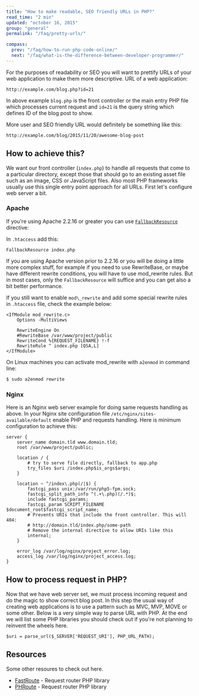 ```yaml
---
title: "How to make readable, SEO friendly URLs in PHP?"
read_time: "2 min"
updated: "october 16, 2015"
group: "general"
permalink: "/faq/pretty-urls/"

compass:
  prev: "/faq/how-to-run-php-code-online/"
  next: "/faq/what-is-the-difference-between-developer-programmer/"
---
```


For the purposes of readability or SEO you will want to prettify URLs of your web application to make them more descriptive. URL of a web application:

~~~text
http://example.com/blog.php?id=21
~~~

In above example `blog.php` is the front controller or the main entry PHP file which processes current request and `id=21` is the
query string which defines ID of the blog post to show.

More user and SEO friendly URL would definitely be something like this:

~~~text
http://example.com/blog/2015/11/20/awesome-blog-post
~~~

## How to achieve this?

We want our front controller (`index.php`) to handle all requests that come to a particular directory, except those that should go to an existing asset file such as an image, CSS or JavaScript files. Also most PHP frameworks usually use this single entry point approach for all URLs. First let's configure web server a bit.

### Apache

If you're using Apache 2.2.16 or greater you can use [`FallbackResource`](http://httpd.apache.org/docs/trunk/rewrite/remapping.html#fallback-resource) directive:

In `.htaccess` add this:

~~~text
FallbackResource index.php
~~~

If you are using Apache version prior to 2.2.16 or you will be doing a little more complex stuff, for example if you need to use RewriteBase, or maybe have different rewrite conditions, you will have to use mod_rewrite rules. But in most cases, only the `FallbackResource` will suffice and you can get also a bit better performance.

If you still want to enable `mod\_rewrite` and add some special rewrite rules in `.htaccess` file, check the example below:

~~~text
<IfModule mod_rewrite.c>
    Options -MultiViews

    RewriteEngine On
    #RewriteBase /var/www/project/public
    RewriteCond %{REQUEST_FILENAME} !-f
    RewriteRule ^ index.php [QSA,L]
</IfModule>
~~~

On Linux machines you can activate mod_rewrite with `a2enmod` in command line:

~~~bash
$ sudo a2enmod rewrite
~~~

### Nginx

Here is an Nginx web server example for doing same requests handling as above. In your Nginx site configuration file `/etc/nginx/sites-available/default` enable PHP and requests handling. Here is minimum configuration to achieve this:

~~~nginx
server {
    server_name domain.tld www.domain.tld;
    root /var/www/project/public;

    location / {
        # try to serve file directly, fallback to app.php
        try_files $uri /index.php$is_args$args;
    }

    location ~ ^/index\.php(/|$) {
        fastcgi_pass unix:/var/run/php5-fpm.sock;
        fastcgi_split_path_info ^(.+\.php)(/.*)$;
        include fastcgi_params;
        fastcgi_param SCRIPT_FILENAME $document_root$fastcgi_script_name;
        # Prevents URIs that include the front controller. This will 404:
        # http://domain.tld/index.php/some-path
        # Remove the internal directive to allow URIs like this
        internal;
    }

    error_log /var/log/nginx/project_error.log;
    access_log /var/log/nginx/project_access.log;
}
~~~

## How to process request in PHP?

Now that we have web server set, we must process incoming request and do the magic to show correct blog post. In this step the usual way of creating web applications is to use a pattern such as MVC, MVP, MOVE or some other. Below is a very simple way to parse URL with PHP. At the end we will list some PHP libraries you should check out if you're not planning to reinvent the wheels here.

~~~php?start_inline=1
$uri = parse_url($_SERVER['REQUEST_URI'], PHP_URL_PATH);

~~~

## Resources

Some other resoures to check out here.

* [FastRoute](https://github.com/nikic/FastRoute) - Request router PHP library
* [PHRoute](https://github.com/mrjgreen/phroute) - Request router PHP library
